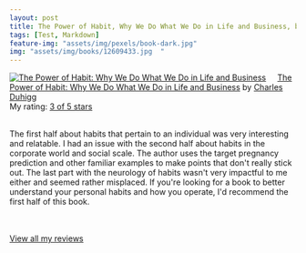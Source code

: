 ```yaml
---
layout: post
title: The Power of Habit, Why We Do What We Do in Life and Business, by Charles Duhigg             
tags: [Test, Markdown]
feature-img: "assets/img/pexels/book-dark.jpg"             
img: "assets/img/books/12609433.jpg  "
---
```

             
<a href= "https://www.goodreads.com/book/show/12609433-the-power-of-habit" style= "float: left; padding-right: 20px"><img border="0" alt= "The Power of Habit: Why We Do What We Do in Life and Business" src= "https://images.gr-assets.com/books/1366758683m/12609433.jpg" /></a><a href="https://www.goodreads.com/book/show/12609433-the-power-of-habit">The Power of Habit: Why We Do What We Do in Life and Business</a> by <a href="https://www.goodreads.com/author/show/5201530.Charles_Duhigg">Charles Duhigg</a><br/> My rating: <a href="https://www.goodreads.com/review/show/1921215388"> 3 of 5 stars</a><br /><br />


The first half about habits that pertain to an individual was very interesting and relatable. I had an issue with the second half about habits in the corporate world and social scale. The author uses the target pregnancy prediction and other familiar examples to make points that don't really stick out. The last part with the neurology of habits wasn't very impactful to me either and seemed rather misplaced. If you're looking for a book to better understand your personal habits and how you operate, I'd recommend the first half of this book.

<br/><br/><a href="https://www.goodreads.com/review/list/16616412-nandita-damaraju">View all my reviews</a>
